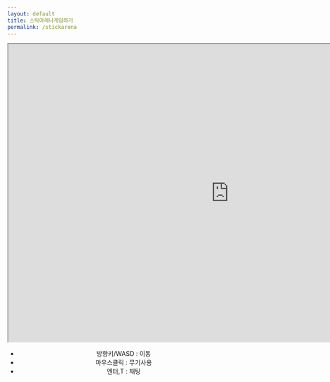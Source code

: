 ```yaml
---
layout: default
title: 스틱아레나게임하기
permalink: /stickarena
---
```


<center><iframe src="http://www.xgenstudios.com/stickarena/ballistick2.swf" name="gamefile" width="1000" height="675" align="middle" allowfullscreen="allowfullscreen"></iframe>

- 방향키/WASD : 이동
- 마우스클릭 : 무기사용
- 엔터,T : 채팅
</center>